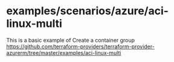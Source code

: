 # examples/scenarios/azure/aci-linux-multi

This is a basic example of Create a container group https://github.com/terraform-providers/terraform-provider-azurerm/tree/master/examples/aci-linux-multi